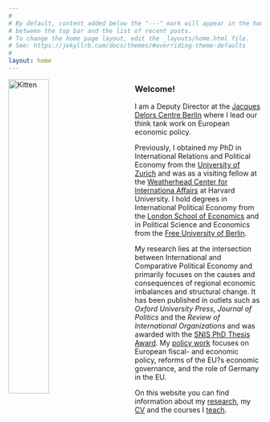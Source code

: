 ```yaml
---
#
# By default, content added below the "---" mark will appear in the home page
# between the top bar and the list of recent posts.
# To change the home page layout, edit the _layouts/home.html file.
# See: https://jekyllrb.com/docs/themes/#overriding-theme-defaults
#
layout: home
---
```

<img src="assets/Nils_WP.png" alt="Kitten"
	title="" width="40%" height="40%"  
	style="float: left; padding-right: 50px;"/>


### Welcome!
I am a Deputy Director at the [Jacques Delors Centre Berlin](https://www.delorscentre.eu) where I lead our think tank work on European economic policy. 

Previously, I obtained my PhD in International Relations and Political Economy from the [University of Zurich](https://www.ipz.uzh.ch) and was as a visiting fellow at the [Weatherhead Center for Internationa Affairs](https://wcfia.harvard.edu) at Harvard University. I hold degrees in International Political Economy from the [London School of Economics](http://www.lse.ac.uk) and in Political Science and Economics from the [Free University of Berlin](https://www.polsoz.fu-berlin.de/en/polwiss/index.html).

My research lies at the intersection between International and Comparative Political Economy and primarily focuses on the causes and consequences of regional economic imbalances and structural change. It has been published in outlets such as *Oxford University Press*, *Journal of Politics* and the *Review of International Organizations* and was awarded with the [SNIS PhD Thesis Award](https://snis.ch/awards/the-politics-of-too-much-essays-on-the-emergence-and-persistence-of-current-account-surpluses/). My [policy work](https://www.delorscentre.eu/en/team/profile/person/redeker) focuses on  European fiscal- and economic policy, reforms of the EU?s economic governance, and the role of Germany in the EU.

On this website you can find information about my [research](/research),  my [CV](/cv) and the courses I  [teach](/teaching).
